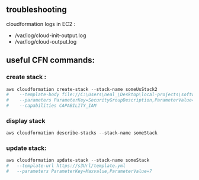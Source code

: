 

## troubleshooting
cloudformation logs in EC2 :
- /var/log/cloud-init-output.log
- /var/log/cloud-output.log

## useful CFN commands:

### create stack :
````powershell
aws cloudformation create-stack --stack-name someUsStack2
#    --template-body file://C:\Users\neal_\Desktop\local-projects\software\aws-ec2-spring-api-ex\scripts\cloudformation\ec2Instance.yml
#    --parameters ParameterKey=SecurityGroupDescription,ParameterValue=uneDescription
#    --capabilities CAPABILITY_IAM
````

### display stack
````powershell
aws cloudformation describe-stacks --stack-name someStack
````

### update stack:
````powershell
aws cloudformation update-stack --stack-name someStack 
#   --template-url https://s3Url/template.yml
#   --parameters ParameterKey=Maxvalue,ParameterValue=7
````
